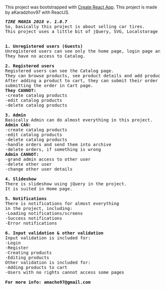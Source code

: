 This project was bootstrapped with [Create React App](https://github.com/facebookincubator/create-react-app).
This project is made by aKaradzhov97 with ReactJS.

<pre>
<b><i>TIRE MANIA 2018 v. 1.0.7</b></i>
So, basically this project is about selling car tires.
This project uses a little bit of jQuery, SVG, Localstorage and Sessionstorage.


<b>1. Unregistered users (Guests)</b>
Unregistered users can see only the home page, login page and register page.
They have no access to Catalog.

<b>2. Registered users</b>
Registered users can see the Catalog page.
They can browse products, see product details and add products to cart.
After adding a product to cart, they can submit their order by
submitting the order in Cart page.
<b>They CANNOT:</b>
-create catalog products
-edit catalog products
-delete catalog products

<b>3. Admin</b>
Basically Admin can do almost everything in this project.
<b>Admin CAN:</b>
-create catalog products
-edit catalog products
-delete catalog products
-handle orders and send them into archive
-delete orders, if something is wrong
<b>Admin CANNOT:</b>
-grand admin access to other user
-delete other user
-change other user details

<b>4. Slideshow</b>
There is slideshow using jQuery in the project.
It is suited in Home page.

<b>5. Notifications</b>
There is notifications for almost everything
in the project, including:
-Loading notifications/screens
-Success notifications
-Error notifications

<b>6. Input validation & other validation</b>
Input validation is included for:
-Login
-Register
-Creating products
-Editing products
Other validation is included for:
-Adding products to cart
-Users with no rights cannot access some pages

<b>For more info:</> amacho97@gmail.com
<pre>
